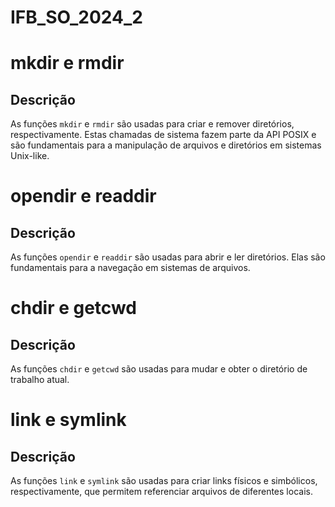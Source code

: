 # IFB_SO_2024_2


# mkdir e rmdir

## Descrição
As funções `mkdir` e `rmdir` são usadas para criar e remover diretórios, respectivamente. Estas chamadas de sistema fazem parte da API POSIX e são fundamentais para a manipulação de arquivos e diretórios em sistemas Unix-like.



# opendir e readdir

## Descrição
As funções `opendir` e `readdir` são usadas para abrir e ler diretórios. Elas são fundamentais para a navegação em sistemas de arquivos.

# chdir e getcwd

## Descrição
As funções `chdir` e `getcwd` são usadas para mudar e obter o diretório de trabalho atual.


# link e symlink

## Descrição
As funções `link` e `symlink` são usadas para criar links físicos e simbólicos, respectivamente, que permitem referenciar arquivos de diferentes locais.
